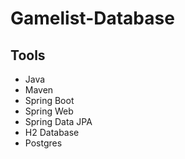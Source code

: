 # Gamelist-Database
## Tools
- Java
- Maven
- Spring Boot
- Spring Web
- Spring Data JPA
- H2 Database
- Postgres

